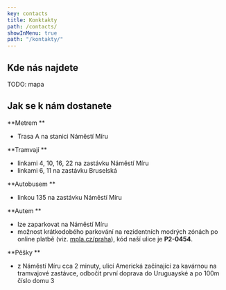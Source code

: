 ```yaml
---
key: contacts
title: Konktakty
path: /contacts/
showInMenu: true
path: "/kontakty/"
---
```

## Kde nás najdete

TODO: mapa

## Jak se k nám dostanete

**Metrem
**

* Trasa A na stanici Náměstí Míru

**Tramvají
**

* linkami 4, 10, 16, 22 na zastávku Náměstí Míru
* linkami 6, 11 na zastávku Bruselská

**Autobusem
**

* linkou 135 na zastávku Náměstí Míru

**Autem
**

* lze zaparkovat na Náměstí Míru
* možnost krátkodobého parkování na rezidentních modrých zónách po online platbě (viz. [mpla.cz/praha](http://mpla.cz/praha)), kód naší ulice je **P2-0454**.

**Pěšky
**

* z Náměstí Míru cca 2 minuty, ulicí Americká začínající za kavárnou na tramvajové zastávce, odbočit první doprava do Uruguayské a po 100m číslo domu 3

